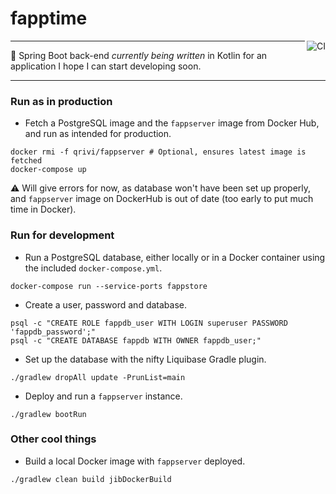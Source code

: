 # fapptime
<a href="https://github.com/Qrivi/fappserver/actions"><img alt="CI" align="right" src="https://github.com/Qrivi/fappserver/workflows/CI/badge.svg?branch=develop"></a>

---

👷 Spring Boot back-end _currently being written_ in Kotlin for an application I hope I can start developing soon.

---

### Run as in production

- Fetch a PostgreSQL image and the `fappserver` image from Docker Hub, and run as intended for production.
```shell
docker rmi -f qrivi/fappserver # Optional, ensures latest image is fetched
docker-compose up
```
⚠️ Will give errors for now, as database won't have been set up properly, and `fappserver` image on DockerHub is out of date (too early to put much time in Docker).

### Run for development

- Run a PostgreSQL database, either locally or in a Docker container using the included `docker-compose.yml`.
```shell
docker-compose run --service-ports fappstore
```

- Create a user, password and database.
```shell
psql -c "CREATE ROLE fappdb_user WITH LOGIN superuser PASSWORD 'fappdb_password';"
psql -c "CREATE DATABASE fappdb WITH OWNER fappdb_user;"
```

- Set up the database with the nifty Liquibase Gradle plugin.
```shell
./gradlew dropAll update -PrunList=main
```

- Deploy and run a `fappserver` instance.
```shell
./gradlew bootRun
```

### Other cool things

- Build a local Docker image with `fappserver` deployed.
```shell
./gradlew clean build jibDockerBuild
```

